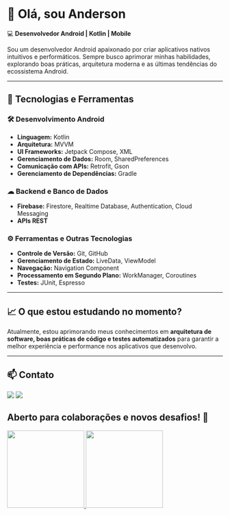 # 👋 Olá, sou Anderson

💻 **Desenvolvedor Android | Kotlin | Mobile**  

Sou um desenvolvedor Android apaixonado por criar aplicativos nativos intuitivos e performáticos. Sempre busco aprimorar minhas habilidades, explorando boas práticas, arquitetura moderna e as últimas tendências do ecossistema Android.  

---

## 🚀 Tecnologias e Ferramentas  

### 🛠 Desenvolvimento Android  
- **Linguagem:** Kotlin  
- **Arquitetura:** MVVM  
- **UI Frameworks:** Jetpack Compose, XML  
- **Gerenciamento de Dados:** Room, SharedPreferences  
- **Comunicação com APIs:** Retrofit, Gson  
- **Gerenciamento de Dependências:** Gradle  

### ☁ Backend e Banco de Dados  
- **Firebase:** Firestore, Realtime Database, Authentication, Cloud Messaging  
- **APIs REST**  

### ⚙ Ferramentas e Outras Tecnologias  
- **Controle de Versão:** Git, GitHub  
- **Gerenciamento de Estado:** LiveData, ViewModel  
- **Navegação:** Navigation Component  
- **Processamento em Segundo Plano:** WorkManager, Coroutines  
- **Testes:** JUnit, Espresso  


---

## 📈 O que estou estudando no momento?  
Atualmente, estou aprimorando meus conhecimentos em **arquitetura de software, boas práticas de código e testes automatizados** para garantir a melhor experiência e performance nos aplicativos que desenvolvo.  

---

## 📫 Contato  

<div>
<a href = "mailto:andersonpsdev@gmail.com"><img src="https://img.shields.io/badge/Gmail-D14836?style=for-the-badge&logo=gmail&logoColor=white" target="_blank"></a>
<a href="https://www.linkedin.com/in/andersonps94/" target="_blank"><img src="https://img.shields.io/badge/-LinkedIn-%230077B5?style=for-the-badge&logo=linkedin&logoColor=white" target="_blank"></a>   
</div>

## Aberto para colaborações e novos desafios! 🚀

<div>
<a href="https://github.com/AndersonPS94">
<img height="180em" src="https://github-readme-stats.vercel.app/api/top-langs/?username=AndersonPS94&layout=compact&langs_count=7&theme=dracula"/>
<img height="180em" src="https://github-readme-stats.vercel.app/api?username=AndersonPS94&show_icons=true&theme=dracula&include_all_commits=true&count_private=true"/>
</div>
